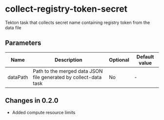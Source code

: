 # collect-registry-token-secret

Tekton task that collects secret name containing registry token from the data file

## Parameters

| Name         | Description                                                      | Optional | Default value |
|--------------|------------------------------------------------------------------|----------|---------------|
| dataPath     | Path to the merged data JSON file generated by collect-data task | No       | -             |

## Changes in 0.2.0
* Added compute resource limits
